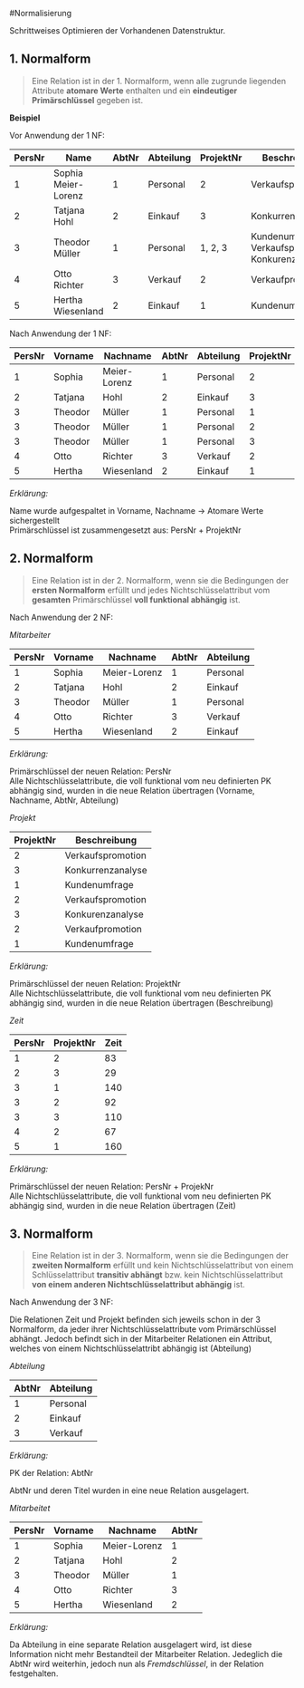 #Normalisierung

Schrittweises Optimieren der Vorhandenen Datenstruktur.

## 1. Normalform

> Eine Relation ist in der 1. Normalform, wenn alle zugrunde liegenden Attribute **atomare Werte** enthalten und ein **eindeutiger Primärschlüssel** gegeben ist.

**Beispiel**

Vor Anwendung der 1 NF:

|PersNr|Name|AbtNr|Abteilung|ProjektNr|Beschreibung|Zeit|
|------|----|-----|---------|---------|------------|----|
|1|Sophia Meier-Lorenz|1|Personal|2|Verkaufspromotion|83|
|2|Tatjana Hohl|2|Einkauf|3|Konkurrenzanalyse|29|
|3|Theodor Müller|1|Personal|1, 2, 3|Kundenumfrage, Verkaufspromotion, Konkurenzanalyse | 140, 92, 110
|4|Otto Richter|3|Verkauf|2|Verkaufpromotion|67|
|5|Hertha Wiesenland|2|Einkauf|1|Kundenumfrage|160|

Nach Anwendung der 1 NF:

|PersNr|Vorname|Nachname|AbtNr|Abteilung|ProjektNr|Beschreibung|Zeit|
|------|-------|--------|-----|---------|---------|------------|----|
|     1|  Sophia|Meier-Lorenz|1|Personal|2|Verkaufspromotion|83|
|     2| Tatjana| Hohl|2|Einkauf|3|Konkurrenzanalyse|29|
|     3| Theodor| Müller|1|Personal|1|Kundenumfrage |140|
|     3| Theodor| Müller|1|Personal|2|Verkaufspromotion|92|
|     3| Theodor| Müller|1|Personal|3|Konkurenzanalyse|110|
|     4|    Otto|Richter|3|Verkauf|2|Verkaufpromotion|67|
|     5|  Hertha|Wiesenland|2|Einkauf|1|Kundenumfrage|160|

*Erklärung:*

Name wurde aufgespaltet in Vorname, Nachname $\rightarrow$ Atomare Werte sichergestellt  
Primärschlüssel ist zusammengesetzt aus: PersNr + ProjektNr

## 2. Normalform

> Eine Relation ist in der 2. Normalform, wenn sie die Bedingungen der **ersten Normalform** erfüllt und jedes Nichtschlüsselattribut vom **gesamten** Primärschlüssel **voll funktional abhängig** ist.

Nach Anwendung der 2 NF:

*Mitarbeiter*

|PersNr|Vorname|Nachname|AbtNr|Abteilung
|------|-------|--------|-----|---------|
|     1|  Sophia|Meier-Lorenz|1|Personal|
|     2| Tatjana| Hohl|2|Einkauf|
|     3| Theodor| Müller|1|Personal|
|     4|    Otto|Richter|3|Verkauf|
|     5|  Hertha|Wiesenland|2|Einkauf|

*Erklärung:*

Primärschlüssel der neuen Relation: PersNr  
Alle Nichtschlüsselattribute, die voll funktional vom neu definierten PK abhängig sind, wurden in die neue Relation übertragen (Vorname, Nachname, AbtNr, Abteilung)

*Projekt*

|ProjektNr|Beschreibung|
|---------|------------|
|2|Verkaufspromotion|
|3|Konkurrenzanalyse|
|1|Kundenumfrage|
|2|Verkaufspromotion|
|3|Konkurenzanalyse|
|2|Verkaufpromotion|
|1|Kundenumfrage|

*Erklärung:*

Primärschlüssel der neuen Relation: ProjektNr  
Alle Nichtschlüsselattribute, die voll funktional vom neu definierten PK abhängig sind, wurden in die neue Relation übertragen (Beschreibung)

*Zeit*

|PersNr|ProjektNr|Zeit|
|------|---------|----|
|     1|2|83|
|     2|3|29|
|     3|1|140|
|     3|2|92|
|     3|3|110|
|     4|2|67|
|     5|1|160|

*Erklärung:*

Primärschlüssel der neuen Relation: PersNr + ProjekNr  
Alle Nichtschlüsselattribute, die voll funktional vom neu definierten PK abhängig sind, wurden in die neue Relation übertragen (Zeit)

## 3. Normalform

>Eine Relation ist in der 3. Normalform, wenn sie die Bedingungen der **zweiten Normalform** erfüllt und kein Nichtschlüsselattribut von einem Schlüsselattribut **transitiv abhängt** bzw. kein Nichtschlüsselattribut **von einem anderen Nichtschlüsselattribut abhängig** ist.

Nach Anwendung der 3 NF:

Die Relationen Zeit und Projekt befinden sich jeweils schon in der 3 Normalform, da jeder ihrer Nichtschlüsselattribute vom Primärschlüssel abhängt. Jedoch befindt sich in der Mitarbeiter Relationen ein Attribut, welches von einem Nichtschlüsselattribt abhängig ist (Abteilung)


*Abteilung*

|AbtNr|Abteilung|
|-----|---------|
|1|Personal|
|2|Einkauf|
|3|Verkauf|

*Erklärung:*

PK der Relation: AbtNr

AbtNr und deren Titel wurden in eine neue Relation ausgelagert.

*Mitarbeitet*

|PersNr|Vorname|Nachname|AbtNr|
|------|-------|--------|-----|
|     1|  Sophia|Meier-Lorenz|1|
|     2| Tatjana| Hohl|2|
|     3| Theodor| Müller|1|
|     4|    Otto|Richter|3|
|     5|  Hertha|Wiesenland|2|

*Erklärung:*

Da Abteilung in eine separate Relation ausgelagert wird, ist diese Information nicht mehr Bestandteil der Mitarbeiter Relation. Jedeglich die AbtNr wird weiterhin, jedoch nun als *Fremdschlüssel*, in der Relation festgehalten.